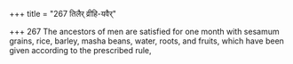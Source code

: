 +++
title = "267 तिलैर् व्रीहि-यवैर्"

+++
267	The ancestors of men are satisfied for one month with sesamum grains, rice, barley, masha beans, water, roots, and fruits, which have been given according to the prescribed rule,